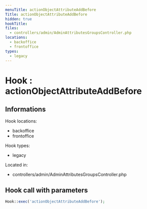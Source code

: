```yaml
---
menuTitle: actionObjectAttributeAddBefore
Title: actionObjectAttributeAddBefore
hidden: true
hookTitle: 
files:
  - controllers/admin/AdminAttributesGroupsController.php
locations:
  - backoffice
  - frontoffice
types:
  - legacy
---
```


# Hook : actionObjectAttributeAddBefore

## Informations

Hook locations: 
  - backoffice
  - frontoffice

Hook types: 
  - legacy

Located in: 
  - controllers/admin/AdminAttributesGroupsController.php

## Hook call with parameters

```php
Hook::exec('actionObjectAttributeAddBefore');
```